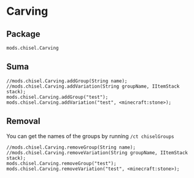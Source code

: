 # Carving

## Package

`mods.chisel.Carving`

## Suma

```zenscript
//mods.chisel.Carving.addGroup(String name);
//mods.chisel.Carving.addVariation(String groupName, IItemStack stack);
mods.chisel.Carving.addGroup("test");
mods.chisel.Carving.addVariation("test", <minecraft:stone>);
```

## Removal

You can get the names of the groups by running `/ct chiselGroups`

```zenscript
//mods.chisel.Carving.removeGroup(String name);
//mods.chisel.Carving.removeVariation(String groupName, IItemStack stack);
mods.chisel.Carving.removeGroup("test");
mods.chisel.Carving.removeVariation("test", <minecraft:stone>);
```